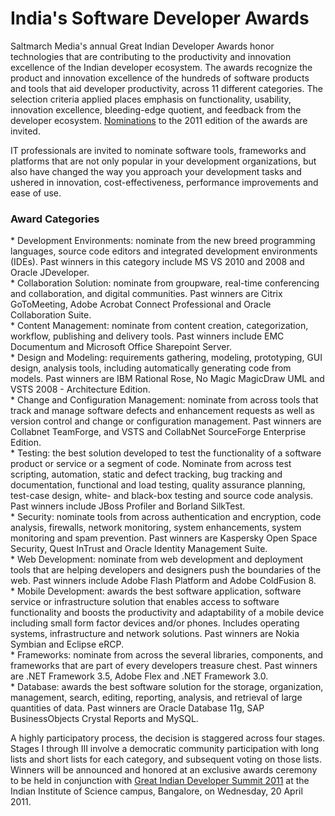 # India's Software Developer Awards
<p>Saltmarch Media's annual Great Indian Developer Awards honor technologies that are contributing to the productivity and innovation excellence of the Indian developer ecosystem. The awards recognize the product and innovation excellence of the hundreds of software products and tools that aid developer productivity, across 11 different categories. The selection criteria applied places emphasis on functionality, usability, innovation excellence, bleeding-edge quotient, and feedback from the developer ecosystem. <a href="http://www.developermarch.com/developersummit/awards.html#longlist">Nominations</a> to the 2011 edition of the awards are invited.</p>
<p>IT professionals are invited to nominate software tools, frameworks and platforms that are not only popular in your development organizations, but also have changed the way you approach your development tasks and ushered in innovation, cost-effectiveness, performance improvements and ease of use.</p>

<h3>Award Categories</h3>
<p>* Development Environments: nominate from the new breed programming languages, source code editors and integrated development environments (IDEs). Past winners in this category include MS VS 2010 and 2008 and Oracle JDeveloper.<br />
* Collaboration Solution: nominate from groupware, real-time conferencing and collaboration, and digital communities. Past winners are Citrix GoToMeeting, Adobe Acrobat Connect Professional and Oracle Collaboration Suite.<br />
* Content Management: nominate from content creation, categorization, workflow, publishing and delivery tools. Past winners include EMC Documentum and Microsoft Office Sharepoint Server.<br />
* Design and Modeling: requirements gathering, modeling, prototyping, GUI design, analysis tools, including automatically generating code from models. Past winners are IBM Rational Rose, No Magic MagicDraw UML and VSTS 2008 - Architecture Edition.<br />
* Change and Configuration Management: nominate from across tools that track and manage software defects and enhancement requests as well as version control and change or configuration management. Past winners are Collabnet TeamForge, and VSTS and CollabNet SourceForge Enterprise Edition.<br />
* Testing: the best solution developed to test the functionality of a software product or service or a segment of code. Nominate from across test scripting, automation, static and defect tracking, bug tracking and documentation, functional and load testing, quality assurance planning, test-case design, white- and black-box testing and source code analysis. Past winners include JBoss Profiler and Borland SilkTest.<br />
* Security: nominate tools from across authentication and encryption, code analysis, firewalls, network monitoring, system enhancements, system monitoring and spam prevention. Past winners are Kaspersky Open Space Security, Quest InTrust and Oracle Identity Management Suite.<br />
* Web Development: nominate from web development and deployment tools that are helping developers and designers push the boundaries of the web. Past winners include Adobe Flash Platform and Adobe ColdFusion 8.<br />
* Mobile Development: awards the best software application, software service or infrastructure solution that enables access to software functionality and boosts the productivity and adaptability of a mobile device including small form factor devices and/or phones. Includes operating systems, infrastructure and network solutions. Past winners are Nokia Symbian and Eclipse eRCP.<br />
* Frameworks: nominate from across the several libraries, components, and frameworks that are part of every developers treasure chest. Past winners are .NET Framework 3.5, Adobe Flex and .NET Framework 3.0.<br />
* Database: awards the best software solution for the storage, organization, management, search, editing, reporting, analysis, and retrieval of large quantities of data. Past winners are Oracle Database 11g, SAP BusinessObjects Crystal Reports and MySQL.</p>
<p>A highly participatory process, the decision is staggered across four stages. Stages I through III involve a democratic community participation with long lists and short lists for each category, and subsequent voting on those lists. Winners will be announced and honored at an exclusive awards ceremony to be held in conjunction with <a href="http://www.eventogo.com/India/Conference/Great-Indian-Developer-Summit-2011/event12172.html">Great Indian Developer Summit 2011</a> at the Indian Institute of Science campus, Bangalore, on Wednesday, 20 April 2011.</p>
